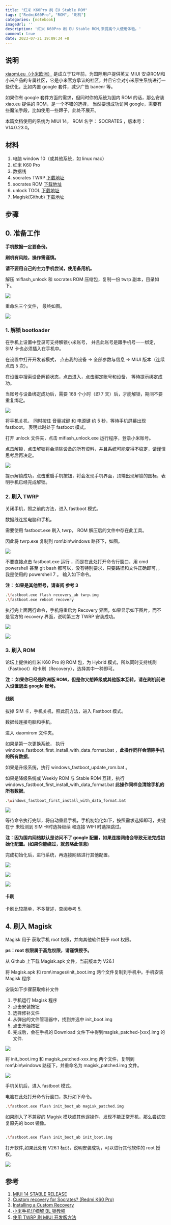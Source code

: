 ```yaml
---
title: "红米 K60Pro 刷 EU Stable ROM"
tags: ["RedmiK60Pro", "ROM", "刷机"]
categories: [notebook]
imageUrl: ''
description: '红米 K60Pro 刷 EU Stable ROM,来提高个人使用体验。'
comment: true
date: 2023-07-21 19:09:34 +8
---
```



## 说明

[xiaomi.eu（小米欧洲）](https://xiaomi.eu/community/) 是成立于12年前，为国际用户提供英文 MIUI 安卓ROM和小米产品的专属社区，它是小米官方承认的社区，并且它会对小米原生系统进行一些优化，比如内置 google 套件，减少广告 banenr 等。

如果你有 google 套件方面的需求，但同时你的系统为国内 ROM 的话，那么安装 xiao.eu 提供的 ROM，是一个不错的选择， 当然要想成功访问 google，需要有些魔法手段，比如使用一些蹄子，此处不展开。

本篇文档使用的系统为 MIUI 14， ROM 名字： SOCRATES ，版本号： V14.0.23.0。

## 材料
1. 电脑 window 10（或其他系统，如 linux mac）
2. 红米 K60 Pro
3. 数据线
4. socrates TWRP [下载地址](https://sourceforge.net/projects/recovery-for-xiaomi-devices/files/socrates/)
5. socrates ROM [下载地址](https://sourceforge.net/projects/xiaomi-eu-multilang-miui-roms/files/xiaomi.eu/MIUI-STABLE-RELEASES/MIUIv14/)
6. unlock TOOL [下载地址](https://www.miui.com/unlock/index.html)
7. Magisk(Github) [下载地址](https://github.com/topjohnwu/Magisk/releases)
## 步骤

## 0. 准备工作

**手机数据一定要备份。**

**刷机有风险，操作需谨慎。**

**请不要用自己的主力手机尝试，使用备用机。**

解压 miflash_unlock 和 socrates ROM 压缩包，复制一份 twrp 副本，目录如下。

![](./0_1.png)

重命名三个文件， 最终如图。

![](./0_2.png)


### 1. 解锁 bootloader

在手机上设置中登录可支持解锁小米账号， 并且此账号是跟手机号一一绑定， SIM 卡也必须插入在手机中。

在设置中打开开发者模式， 点击我的设备 -> 全部参数与信息 -> MIUI 版本（连续点击 5 次）。

在设置中搜索设备解锁状态，点击进入，点击绑定账号和设备， 等待提示绑定成功。

当账号与设备绑定成功后，需要 168 个小时（即 7 天）后，才能解锁，期间不要重复绑定。

![](./1_2.png)

将手机关机， 同时按住 音量减键 和 电源键 约 5 秒，等待手机屏幕出现 fastboot， 表明此时处于 fastboot 模式。

打开 unlock 文件夹，点击 miflash_unlock.exe 运行程序，登录小米账号。

点击解锁，点击解锁将会清除设备的所有资料，并且系统可能变得不稳定，请谨慎思考后再决定。



![](./1_1.png)


提示解锁成功，点击重启手机按钮，将会发现手机界面，顶端出现解锁的图标，表明手机已经完成解锁。


### 2. 刷入 TWRP

关闭手机，照之前的方法，进入 fastboot 模式。

数据线连接电脑和手机。

需要使用 fastboot.exe 刷入 twrp， ROM 解压后的文件中存在此工具。

因此将 twrp.exe 复制到 rom\bin\windows 路径下，如图。

![](./2_1.png)

不要直接点击 fastboot.exe 运行 ，而是在此处打开命令行窗口，用 cmd powershell 甚至 git bash 都可以，没有特别要求，只要路径和文件正确即可，，我是使用的 powershell 7 。 输入如下命令。

**注： 如果是其他型号，请查阅 参考 3**

```bash
.\fastboot.exe flash recovery_ab twrp.img
.\fastboot.exe reboot recovery
```

执行完上面两行命令，手机将重启为 Recovery 界面，如果显示如下图片，而不是官方的 recovery 界面，说明第三方 TWRP 安装成功。

![](./2_2.png)

![](./2_3.png)

### 3. 刷入 ROM

论坛上提供的红米 K60 Pro 的 ROM 包，为 Hybrid 模式，所以同时支持线刷（Fastboot）和卡刷（Recovery），选择其中一种即可。

**注： 如果你已经是欧洲版 ROM，但是你又想降级或其他版本互转，请在刷机前进入设置退出 google 账号。**

#### 线刷

拔掉 SIM 卡，手机关机，照此前方法，进入 Fastboot 模式。

数据线连接电脑和手机。

进入 xiaomirom 文件夹。

如果是第一次更换系统， 执行 windows_fastboot_first_install_with_data_format.bat ，**此操作同样会清除手机的所有数据**。

如果是升级系统，执行  windows_fastboot_update_rom.bat 。

如果是降级系统或 Weekly ROM 与 Stable ROM 互转，执行 windows_fastboot_first_install_with_data_format.bat  **此操作同样会清除手机的所有数据**。



```bash
.\windows_fastboot_first_install_with_data_format.bat
```

![](./3_1.png)

等待命令执行完毕，将自动重启手机，手机初始化如下，按照需求选择即可，关键在于 未检测到 SIM 卡时选择继续 和连接 WIFI 时选择跳过。

**注：因为国内网络默认是访问不了 google 配置，如果连接网络会导致无法完成初始化配置。(如果你能绕过，就忽略此信息)**

完成初始化后，进行系统，再连接网络进行其他配置。

![](./3_2.png)

![](./3_3.png)

![](./3_4.png)

#### 卡刷

卡刷比较简单，不多赘述，查阅参考 5.

## 4. 刷入 Magisk

Magisk 用于 获取手机 root 权限，并向其他软件授予 root 权限。

**ps：root 权限属于高危权限，请谨慎授予。**


从 Github 上下载 Magisk.apk 文件，当前版本为 V26.1

将 Magisk.apk 和 rom\images\init_boot.img 两个文件复制到手机中。手机安装 Magisk 程序

安装如下步骤获取修补文件

1. 手机运行 Magisk 程序
2. 点击安装按钮
3. 选择修补文件
4. 从弹出的文件管理器中，找到并选中 init_boot.img
5. 点击开始按钮
6. 完成后，会在手机的 Download 文件下中得到magisk_patched-[xxx].img 的文件.

![](./4_1.png)


将 init_boot.img 和 magisk_patched-xxx.img 两个文件，复制到 rom\bin\windows 路径下，并重命名为 magisk_patched.img 文件。

![](./4_2.png)


手机关机后，进入 fastboot 模式。

电脑在此处打开命令行窗口，执行如下命令。

```bash
.\fastboot.exe flash init_boot_ab magisk_patched.img
```

如果刷入了不兼容的 Magisk 模块或其他误操作，发现不能正常开机，那么尝试恢复原先的 boot 镜像。

```bash

.\fastboot.exe flash init_boot_ab init_boot.img
```


打开软件,如果此处有 V26.1 标识，说明安装成功，可以进行其他软件的 root 授权。

![](./4_4.png)

## 参考

1. [MIUI 14 STABLE RELEASE](https://xiaomi.eu/community/threads/miui-14-stable-release.67685/)
2. [Custom recovery for Socrates? (Redmi K60 Pro)](https://xiaomi.eu/community/threads/custom-recovery-for-socrates-redmi-k60-pro.69562/)
3. [Installing a Custom Recovery](https://xiaomi.eu/community/threads/installing-a-custom-recovery.67841/)
4. [小米手机详细解 BL 锁教程](https://zhuanlan.zhihu.com/p/465104171)
5. [使用 TWRP 刷 MIUI 开发版方法](https://miuiver.com/install-miui-developer-rom/)
